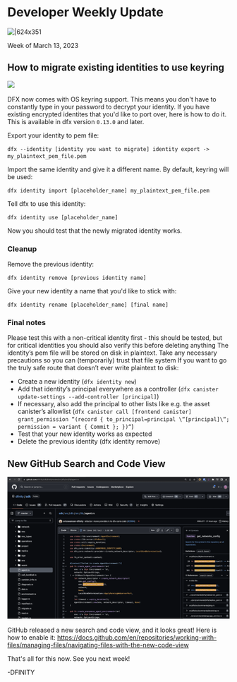 # Developer Weekly Update

![|624x351](../_assets/Decentralized_01.jpg)

Week of March 13, 2023

## How to migrate existing identities to use keyring
![](https://images.unsplash.com/photo-1649323357445-bcca3bb9ea3b?ixlib=rb-4.0.3&ixid=MnwxMjA3fDB8MHxwaG90by1wYWdlfHx8fGVufDB8fHx8&auto=format&fit=crop&w=2670&q=80)

DFX now comes with OS keyring support. This means you don't have to constantly type in your password to decrypt your
identity. If you have existing encrypted identites that you'd like to port over, here is how to do it. This is available
in dfx version `0.13.0` and later.

Export your identity to pem file:
```
dfx --identity [identity you want to migrate] identity export -> my_plaintext_pem_file.pem
```

Import the same identity and give it a different name. By default, keyring will be used:
```
dfx identity import [placeholder_name] my_plaintext_pem_file.pem
```

Tell dfx to use this identity:
```
dfx identity use [placeholder_name]
```

Now you should test that the newly migrated identity works.

### Cleanup

Remove the previous identity:
```
dfx identity remove [previous identity name]
```

Give your new identity a name that you'd like to stick with:
```
dfx identity rename [placeholder_name] [final name]
```

### Final notes
Please test this with a non-critical identity first - this should be tested, but for critical identities you should also
verify this before deleting anything
The identity’s pem file will be stored on disk in plaintext. Take any necessary precautions so you can (temporarily)
trust that file system
If you want to go the truly safe route that doesn’t ever write plaintext to disk:

- Create a new identity (`dfx identity new`)
- Add that identity’s principal everywhere as a controller (`dfx canister update-settings --add-controller [principal]`)
- If necessary, also add the principal to other lists like e.g. the asset canister’s allowlist (`dfx canister
call [frontend canister] grant_permission “(record { to_principal=principal \“[principal]\“; permission = variant {
Commit }; })“`)
- Test that your new identity works as expected
- Delete the previous identity (dfx identity remove)

## New GitHub Search and Code View
![|624x351](../_assets/github_search_code_view.png)

GitHub released a new search and code view, and it looks great! Here is how to enable it: 
https://docs.github.com/en/repositories/working-with-files/managing-files/navigating-files-with-the-new-code-view

That's all for this now. See you next week!

-DFINITY